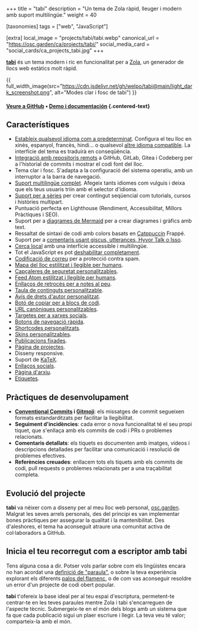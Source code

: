 +++
title = "tabi"
description = "Un tema de Zola ràpid, lleuger i modern amb suport multilingüe."
weight = 40

[taxonomies]
tags = ["web", "JavaScript"]

[extra]
local_image = "projects/tabi/tabi.webp"
canonical_url = "https://osc.garden/ca/projects/tabi/"
social_media_card = "social_cards/ca_projects_tabi.jpg"
+++

[**tabi**](https://github.com/welpo/tabi) és un tema modern i ric en funcionalitat per a [Zola](https://www.getzola.org/), un generador de llocs web estàtics molt ràpid.

{{ full_width_image(src="https://cdn.jsdelivr.net/gh/welpo/tabi@main/light_dark_screenshot.png", alt="Modes clar i fosc de tabi") }}

#### [Veure a GitHub](https://github.com/welpo/tabi) • [Demo i documentación](https://welpo.github.io/tabi/ca/) {.centered-text}

## Característiques

- [Estableix qualsevol idioma com a predeterminat](https://welpo.github.io/tabi/ca/blog/faq-languages/#com-estableixo-la-llengua-predeterminada-del-meu-lloc). Configura el teu lloc en xinès, espanyol, francès, hindi… o qualsevol [altre idioma compatible](https://welpo.github.io/tabi/ca/blog/faq-languages/#quines-llengues-admet-tabi). La interfície del tema es traduirà en conseqüència.
- [Integració amb repositoris remots](https://welpo.github.io/tabi/ca/blog/mastering-tabi-settings#integracio-amb-repositoris-git) a GitHub, GitLab, Gitea i Codeberg per a l'historial de commits i mostrar el codi font del lloc.
- Tema clar i fosc. S'adapta a la configuració del sistema operatiu, amb un interruptor a la barra de navegació.
- [Suport multilingüe complet](https://welpo.github.io/tabi/ca/blog/faq-languages/#com-gestiona-tabi-el-suport-multilingue). Afegeix tants idiomes com vulguis i deixa que els teus usuaris triin amb el selector d'idioma.
- [Suport per a sèries](https://welpo.github.io/tabi/ca/blog/series/) per crear contingut seqüencial com tutorials, cursos i històries multipart.
- Puntuació perfecta en Lighthouse (Rendiment, Accessibilitat, Millors Pràctiques i SEO).
- Suport per a [diagrames de Mermaid](https://welpo.github.io/tabi/ca/blog/shortcodes/#diagrames-de-mermaid) per a crear diagrames i gràfics amb text.
- Ressaltat de sintaxi de codi amb colors basats en [Catppuccin](https://github.com/catppuccin/catppuccin) Frappé.
- Suport per a [comentaris usant giscus, utterances, Hyvor Talk o Isso](https://welpo.github.io/tabi/ca/blog/comments/).
- [Cerca local](https://welpo.github.io/tabi/ca/blog/mastering-tabi-settings/#cerca) amb una interfície accessible i multilingüe.
- Tot el JavaScript es pot [deshabilitar completament](https://welpo.github.io/tabi/ca/blog/javascript/).
- [Codificació de correu](https://welpo.github.io/tabi/ca/blog/mastering-tabi-settings/#correu-electronic-codificat) per a protecció contra spam.
- [Mapa del lloc estilitzat i llegible per humans](https://welpo.github.io/tabi/sitemap.xml).
- [Capçaleres de seguretat personalitzables](https://welpo.github.io/tabi/ca/blog/security/).
- [Feed Atom estilitzat i llegible per humans](https://welpo.github.io/tabi/ca/atom.xml).
- [Enllaços de retrocés per a notes al peu](https://welpo.github.io/tabi/ca/blog/mastering-tabi-settings/#enllacos-de-retorn-a-les-notes-a-peu-de-pagina).
- [Taula de continguts personalitzable](https://welpo.github.io/tabi/ca/blog/toc/).
- [Avís de drets d'autor personalitzat](https://welpo.github.io/tabi/ca/blog/mastering-tabi-settings/#copyright).
- [Botó de copiar per a blocs de codi](https://welpo.github.io/tabi/ca/blog/mastering-tabi-settings/#boto-de-copiar-en-blocs-de-codi).
- [URL canòniques personalitzables](https://welpo.github.io/tabi/ca/blog/mastering-tabi-settings/#url-canonica).
- [Targetes per a xarxes socials](https://welpo.github.io/tabi/ca/blog/mastering-tabi-settings/#targetes-per-a-xarxes-socials).
- [Botons de navegació ràpida](https://welpo.github.io/tabi/ca/blog/mastering-tabi-settings/#botons-de-navegacio-rapida).
- [Shortcodes personalitzats](https://welpo.github.io/tabi/ca/blog/shortcodes/).
- [Skins personalitzables](https://welpo.github.io/tabi/ca/blog/customise-tabi/).
- [Publicacions fixades](https://welpo.github.io/tabi/ca/blog/mastering-tabi-settings/#fixar-entrades).
- [Pàgina de projectes](https://welpo.github.io/tabi/ca/projects/).
- Disseny responsive.
- Suport de [KaTeX](https://katex.org/).
- [Enllaços socials](https://welpo.github.io/tabi/ca/blog/mastering-tabi-settings/#icones-de-xarxes-socials).
- [Pàgina d'arxiu](https://welpo.github.io/tabi/ca/archive/).
- [Etiquetes](https://welpo.github.io/tabi/ca/blog/mastering-tabi-settings/#etiquetes).

## Pràctiques de desenvolupament

- **[Conventional Commits](https://www.conventionalcommits.org) i [Gitmoji](https://gitmoji.dev/)**: els missatges de commit segueixen formats estandarditzats per facilitar la llegibilitat.
- **Seguiment d'incidències**: cada error o nova funcionalitat té el seu propi tiquet, que s'enllaça amb els commits de codi i PRs o problemes relacionats.
- **Comentaris detallats**: els tiquets es documenten amb imatges, vídeos i descripcions detallades per facilitar una comunicació i resolució de problemes efectives.
- **Referències creuades**: enllacem tots els tiquets amb els commits de codi, pull requests o problemes relacionats per a una traçabilitat completa.

## Evolució del projecte

**tabi** va néixer com a disseny per al meu lloc web personal, [osc.garden](https://osc.garden). Malgrat les seves arrels personals, des del principi es van implementar bones pràctiques per assegurar la qualitat i la mantenibilitat. Des d'aleshores, el tema ha aconseguit atraure una comunitat activa de col·laboradors a GitHub.

## Inicia el teu recorregut com a escriptor amb tabi

Tens alguna cosa a dir. Potser vols parlar sobre com els lingüistes encara no han acordat una [definició de "paraula"](https://ca.wikipedia.org/wiki/Mot), o sobre la teva experiència explorant els diferents [palos del flamenc](https://ca.wikipedia.org/wiki/Estils_flamencs), o de com vas aconseguir resoldre un error d'un projecte de codi obert popular.

**tabi** t'ofereix la base ideal per al teu espai d'escriptura, permetent-te centrar-te en les teves paraules mentre Zola i tabi s'encarreguen de l'aspecte tècnic. Submergeix-te en el món dels blogs amb un sistema que fa que cada publicació sigui un plaer escriure i llegir. La teva veu té valor; comparteix-la amb el món.
